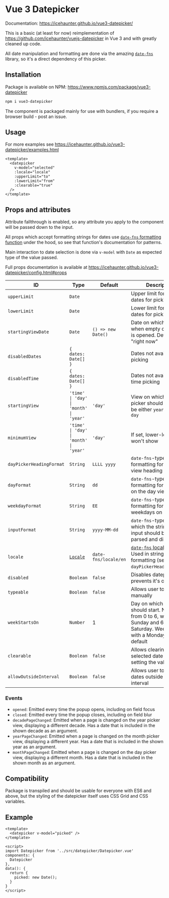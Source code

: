 # Vue 3 Datepicker

Documentation: https://icehaunter.github.io/vue3-datepicker/

This is a basic (at least for now) reimplementation of https://github.com/icehaunter/vuejs-datepicker in Vue 3 and with greatly cleaned up code.

All date manipulation and formatting are done via the amazing [`date-fns`](https://date-fns.org/) library, so it's a direct dependency of this picker.

## Installation

Package is available on NPM: https://www.npmjs.com/package/vue3-datepicker

```sh
npm i vue3-datepicker
```

The component is packaged mainly for use with bundlers, if you require a browser build - post an issue.

## Usage

For more examples see https://icehaunter.github.io/vue3-datepicker/examples.html

```vue
<template>
  <datepicker
    v-model="selected"
    :locale="locale"
    :upperLimit="to"
    :lowerLimit="from"
    :clearable="true"
  />
</template>
```

## Props and attributes

Attribute fallthrough is enabled, so any attribute you apply to the component will be passed down to the input.

All props which accept formatting strings for dates use [`date-fns` formatting function](https://date-fns.org/docs/format) under the hood, so see that function's documentation for patterns.

Main interaction to date selection is done via `v-model` with `Date` as expected type of the value passed.

Full props documentation is available at https://icehaunter.github.io/vue3-datepicker/config.html#props

| ID                       | Type                                                     | Default              | Description                                                                                                                                |
| ------------------------ | -------------------------------------------------------- | -------------------- | ------------------------------------------------------------------------------------------------------------------------------------------ |
| `upperLimit`             | `Date`                                                   |                      | Upper limit for available dates for picking                                                                                                |
| `lowerLimit`             | `Date`                                                   |                      | Lower limit for available dates for picking                                                                                                |
| `startingViewDate`       | `Date`                                                   | `() => new Date()`   | Date on which to focus when empty datepicker is opened. Default is "right now"                                                             |
| `disabledDates`          | `{ dates: Date[] }`                                      |                      | Dates not available for picking                                                                                                            |
| `disabledTime`           | `{ dates: Date[] }`                                      |                      | Dates not available for time picking                                                                                                       |
| `startingView`           | `'time' \| 'day' \| 'month' \| 'year'`                   | `'day'`              | View on which the date picker should open. Can be either `year`, `month`, or `day`                                                         |
| `minimumView`            | `'time' \| 'day' \| 'month' \| 'year'`                   | `'day'`              | If set, lower-level views won't show                                                                                                       |
| `dayPickerHeadingFormat` | `String`                                                 | `LLLL yyyy`          | `date-fns`-type formatting for a day view heading                                                                                          |
| `dayFormat`              | `String`                                                 | `dd`                 | `date-fns`-type formatting for each day on the day view                                                                                    |
| `weekdayFormat`          | `String`                                                 | `EE`                 | `date-fns`-type formatting for a line of weekdays on day view                                                                              |
| `inputFormat`            | `String`                                                 | `yyyy-MM-dd`         | `date-fns`-type format in which the string in the input should be both parsed and displayed                                                |
| `locale`                 | [`Locale`](https://date-fns.org/v2.16.1/docs/I18n#usage) | `date-fns/locale/en` | [`date-fns` locale object](https://date-fns.org/v2.16.1/docs/I18n#usage). Used in string formatting (see default `dayPickerHeadingFormat`) |
| `disabled`               | `Boolean`                                                | `false`              | Disables datepicker and prevents it's opening                                                                                              |
| `typeable`               | `Boolean`                                                | `false`              | Allows user to input date manually                                                                                                         |
| `weekStartsOn`           | `Number`                                                 | 1                    | Day on which the week should start. Number from 0 to 6, where 0 is Sunday and 6 is Saturday. Week starts with a Monday (1) by default      |
| `clearable`              | `Boolean`                                                | `false`              | Allows clearing the selected date and setting the value to `null`                                                                          |
| `allowOutsideInterval`   | `Boolean`                                                | `false`              | Allows user to click dates outside of current interval                                                                                     |

### Events

- `opened`: Emitted every time the popup opens, including on field focus
- `closed`: Emitted every time the popup closes, including on field blur
- `decadePageChanged`: Emitted when a page is changed on the year picker view, displaying a different decade. Has a date that is included in the shown decade as an argument.
- `yearPageChanged`: Emitted when a page is changed on the month picker view, displaying a different year. Has a date that is included in the shown year as an argument.
- `monthPageChanged`: Emitted when a page is changed on the day picker view, displaying a different month. Has a date that is included in the shown month as an argument.

## Compatibility

Package is transpiled and should be usable for everyone with ES6 and above, but the styling of the datepicker itself uses CSS Grid and CSS variables.

## Example

```vue
<template>
  <datepicker v-model="picked" />
</template>

<script>
import Datepicker from '../src/datepicker/Datepicker.vue'
components: {
  Datepicker
},
data(): {
  return {
    picked: new Date();
  }
}
</script>
```
